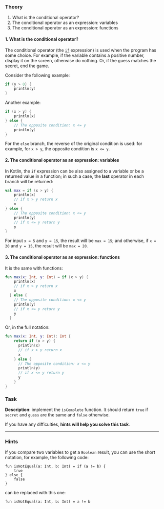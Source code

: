### Theory

1. What is the conditional operator?
2. The conditional operator as an expression: variables
3. The conditional operator as an expression: functions

#### 1. What is the conditional operator?

The conditional operator (the [`if`](https://kotlinlang.org/docs/control-flow.html#if-expression) expression) 
is used when the program has some choice. 
For example, if the variable contains a positive number, display it on the screen, 
otherwise do nothing. 
Or, if the guess matches the secret, end the game.

Consider the following example:
```kotlin
if (y > 0) {
    println(y)
}
```
Another example: 
```kotlin
if (x > y) {
    println(x)
} else {
    // The opposite condition: x <= y
    println(y)
}
```

For the `else` branch, the reverse of the original condition is used: for example,
for `x > y`, the opposite condition is `x <= y`.

#### 2. The conditional operator as an expression: variables

In Kotlin, the `if` expression can be also assigned to a variable 
or be a returned value in a function; in such a case, the **last** operator in each branch will be returned:
```kotlin
val max = if (x > y) {
    println(x)
    // if x > y return x
    x
} else {
    // The opposite condition: x <= y
    println(y)
    // if x <= y return y
    y
}
```
For input `x = 5` and `y = 15`, the result will be `max = 15`; and otherwise, 
if `x = 20` and `y = 15`, the result will be `max = 20`.

#### 3. The conditional operator as an expression: functions

It is the same with functions:
```kotlin
fun max(x: Int, y: Int) = if (x > y) {
    println(x)
    // if x > y return x
    x
  } else {
    // The opposite condition: x <= y
    println(y)
    // if x <= y return y
    y
  }
```
Or, in the full notation:
```kotlin
fun max(x: Int, y: Int): Int {
    return if (x > y) {
      println(x)
      // if x > y return x
      x
    } else {
      // The opposite condition: x <= y
      println(y)
      // if x <= y return y
      y
    }
}
```

### Task

**Description**: implement the `isComplete` function. It should return `true` 
if `secret` and `guess` are the same and `false` otherwise.

If you have any difficulties, **hints will help you solve this task**.

----

### Hints

<div class="hint">

If you compare two variables to get a <code>Boolean</code> result, you can use the short notation, 
for example, the following code:
```
fun isNotEqual(a: Int, b: Int) = if (a != b) {
    true
} else {
    false
}
```
can be replaced with this one:
```
fun isNotEqual(a: Int, b: Int) = a != b
```
</div>
